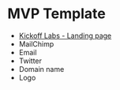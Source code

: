 # MVP Template

- [Kickoff Labs - Landing page](http://kickofflabs.com)
- MailChimp
- Email
- Twitter
- Domain name
- Logo

